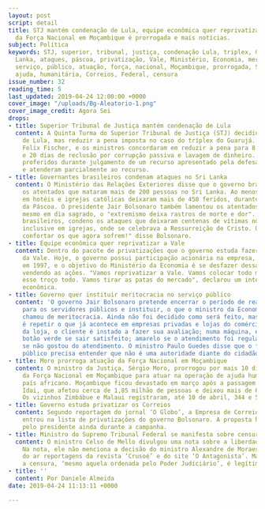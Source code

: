 ```yaml
---
layout: post
script: detail
title: STJ mantém condenação de Lula, equipe econômica quer reprivatizar a Vale, atuação
  da Força Nacional em Moçambique é prorrogada e mais notícias.
subject: Política
keywords: STJ, superior, tribunal, justiça, condenação Lula, triplex, Guarujá, Sri,
  Lanka, ataques, páscoa, privatização, Vale, Ministério, Economia, meritocracia,
  serviço, público, atuação, força, nacional, Moçambique, prorrogada, Sergio, Moro,
  ajuda, humanitária, Correios, Federal, censura
issue_number: 32
reading_time: 5
last_updated: 2019-04-24 12:00:00 +0000
cover_image: "/uploads/Bg-Aleatorio-1.png"
cover_image_credit: Agora Sei
drops:
- title: Superior Tribunal de Justiça mantém condenação de Lula
  content: A Quinta Turma do Superior Tribunal de Justiça (STJ) decidiu manter a condenação
    de Lula, mas reduzir a pena imposta no caso do tríplex do Guarujá. O relator,
    Felix Fischer, e os ministros concordaram em reduzir a pena para 8 anos, 10 meses
    e 20 dias de reclusão por corrupção passiva e lavagem de dinheiro. Os votos foram
    proferidos durante julgamento de um recurso apresentado pela defesa do ex-presidente
    e atenderam parcialmente ao recurso.
- title: Governantes brasileiros condenam ataques no Sri Lanka
  content: O Ministério das Relações Exteriores disse que o governo brasileiro condena
    os atentados que mataram mais de 200 pessoas no Sri Lanka. Ao menos oito explosões
    em hotéis e igrejas católicas deixaram mais de 450 feridos, durante celebrações
    da Páscoa. O presidente Jair Bolsonaro também lamentou os atentados e disse que,
    mesmo em dia sagrado, o "extremismo deixa rastros de morte e dor". "Em nome dos
    brasileiros, condeno os ataques que deixaram centenas de vítimas no Sri Lanka,
    inclusive em igrejas, onde se celebrava a Ressurreição de Cristo. Que Deus possa
    confortar os que agora sofrem!" disse Bolsonaro.
- title: Equipe econômica quer reprivatizar a Vale
  content: Dentro do pacote de privatizações que o governo estuda fazer, está a “reprivatização”
    da Vale. Hoje, o governo possui participação acionária na empresa, privatizada
    em 1997, e o objetivo do Ministério da Economia é se desfazer dessas participações
    vendendo as ações. "Vamos reprivatizar a Vale. Vamos colocar todo mundo para vender
    esse troço todo. Vamos tirar as patas do mercado", declarou um integrante da equipe
    econômica.
- title: Governo quer instituir meritocracia no serviço público
  content: 'O governo Jair Bolsonaro pretende encerrar o período de reajuste linear
    para os servidores públicos e instituir, o que o ministro da Economia Paulo Guedes,
    chamou de meritocracia. Ainda não foi decidido como será feito, mas uma das  ideias
    é repetir o que já acontece em empresas privadas e lojas do comércio: na saída
    da loja, o cliente é instado a fazer sua avaliação; numa máquina, ele aperta o
    botão verde se sair satisfeito; amarelo se o atendimento foi regular ou vermelho
    se não gostou do atendimento. O ministro Paulo Guedes disse que o funcionário
    público precisa entender que não é uma autoridade diante do cidadão que paga impostos.'
- title: Moro prorroga atuação da Força Nacional em Moçambique
  content: O ministro da Justiça, Sérgio Moro, prorrogou por mais 10 dias a permanência
    da Força Nacional em Moçambique para atuar na operação de ajuda humanitária ao
    país africano. Moçambique ficou devastado em março após a passagem do ciclone
    Idai, que afetou cerca de 1,85 milhão de pessoas e deixou mais de 600 mortos.
    Os vizinhos Zimbábue e Malaui registraram, até 10 de abril, 344 e 59 mortos, respectivamente.
- title: Governo estuda privatizar os Correios
  content: Segundo reportagem do jornal ‘O Globo’, a Empresa de Correios e Telégrafos
    entrou na lista de privatizações do governo Bolsonaro. A proposta havia sido cogitada
    pelo presidente ainda durante a campanha.
- title: Ministro do Supremo Tribunal Federal se manifesta sobre censura
  content: O ministro Celso de Mello divulgou uma nota sobre a liberdade de expressão.
    Na nota, ele não menciona a decisão do ministro Alexandre de Moraes, de retirar
    do ar reportagens da revista ‘Crusoé’ e do site ‘O Antagonista’. Mas defende que
    a censura, ‘mesmo aquela ordenada pelo Poder Judiciário’, é legítima.
- title: ''
  content: Por Daniele Almeida
date: 2019-04-24 11:13:11 +0000

---
```

